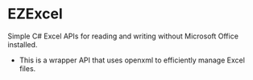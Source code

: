# EZExcel
Simple C# Excel APIs for reading and writing without Microsoft Office installed.
* This is a wrapper API that uses openxml to efficiently manage Excel files.
